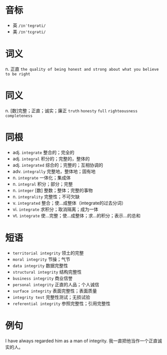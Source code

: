 # 音标

- 英 `/ɪnˈtegrəti/`
- 美 `/ɪn'tɛɡrəti/`

# 词义

n. 正直
`the quality of being honest and strong about what you believe to be right`

# 同义

n. [数]完整；正直；诚实；廉正
`truth` `honesty` `full` `righteousness` `completeness`

# 同根

- adj. `integrate` 整合的；完全的
- adj. `integral` 积分的；完整的，整体的
- adj. `integrated` 综合的；完整的；互相协调的
- adv. `integrally` 完整地，整体地；固有地
- n. `integrate` 一体化；集成体
- n. `integral` 积分；部分；完整
- n. `integer` [数] 整数；整体；完整的事物
- n. `integrality` 完整性；不可欠缺
- v. `integrated` 整合；使…成整体（integrate的过去分词）
- vi. `integrate` 求积分；取消隔离；成为一体
- vt. `integrate` 使…完整；使…成整体；求…的积分；表示…的总和

# 短语

- `territorial integrity` 领土的完整
- `moral integrity` 节操；气节
- `data integrity` 数据完整性
- `structural integrity` 结构完整性
- `business integrity` 商业信誉
- `personal integrity` 正直的人品；个人诚信
- `surface integrity` 表面完整性；表面质量
- `integrity test` 完整性测试；无损试验
- `referential integrity` 参照完整性；引用完整性

# 例句

I have always regarded him as a man of integrity.
我一直把他当作一个正直诚实的人。


